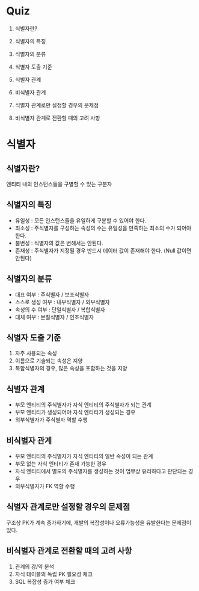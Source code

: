 # Quiz
1. 식별자란?

2. 식별자의 특징

3. 식별자의 분류

4. 식별자 도출 기준

5. 식별자 관계

6. 비식별자 관계

7. 식별자 관계로만 설정할 경우의 문제점

8. 비식별자 관계로 전환할 때의 고려 사항

# 식별자
## 식별자란?
엔티티 내의 인스턴스들을 구별할 수 있는 구분자

## 식별자의 특징
* 유일성 : 모든 인스턴스들을 유일하게 구분할 수 있어야 한다.
* 최소성 : 주식별자를 구성하는 속성의 수는 유일성을 만족하는 최소의 수가 되어야 한다.
* 불변성 : 식별자의 값은 변해서는 안된다.
* 존재성 : 주식별자가 지정될 경우 반드시 데이터 값이 존재해야 한다. (Null 값이면 안된다)

## 식별자의 분류
* 대표 여부 : 주식별자 / 보조식별자
* 스스로 생성 여부 : 내부식별자 / 외부식별자
* 속성의 수 여부 : 단일식별자 / 복합식별자
* 대체 여부 : 본질식별자 / 인조식별자

## 식별자 도출 기준
1. 자주 사용되는 속성
2. 이름으로 기술되는 속성은 지양
3. 복합식별자의 경우, 많은 속성을 포함하는 것을 지양

## 식별자 관계
* 부모 엔티티의 주식별자가 자식 엔티티의 주식별자가 되는 관계
* 부모 엔티티가 생성되어야 자식 엔티티가 생성되는 경우
* 외부식별자가 주식별자 역할 수행

## 비식별자 관계
* 부모 엔티티의 주식별자가 자식 엔티티의 일반 속성이 되는 관계
* 부모 없는 자식 엔티티가 존재 가능한 경우
* 자식 엔티티에서 별도의 주식별자를 생성하는 것이 업무상 유리하다고 판단되는 경우
* 외부식별자가 FK 역할 수행

## 식별자 관계로만 설정할 경우의 문제점
구조상 PK가 계속 증가하기에, 개발의 복잡성이나 오류가능성을 유발한다는 문제점이 있다.

## 비식별자 관계로 전환할 때의 고려 사항
1. 관계의 강/약 분석
2. 자식 테이블의 독립 PK 필요성 체크
3. SQL 복잡성 증가 여부 체크
